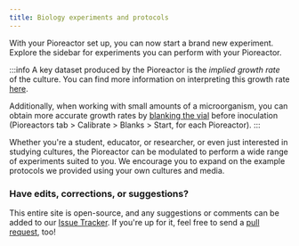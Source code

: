 ```yaml
---
title: Biology experiments and protocols
---
```


With your Pioreactor set up, you can now start a brand new experiment. Explore the sidebar for experiments you can perform with your Pioreactor.

:::info
A key dataset produced by the Pioreactor is the _implied growth rate_ of the culture. You can find more information on interpreting this growth rate [here](/user-guide/od-normal-growth-rate#growth-rate).

Additionally, when working with small amounts of a microorganism, you can obtain more accurate growth rates by [blanking the vial](/user-guide/od-normal-growth-rate#blanking) before inoculation (Pioreactors tab > Calibrate > Blanks > Start, for each Pioreactor). 
:::

Whether you're a student, educator, or researcher, or even just interested in studying cultures, the Pioreactor can be modulated to perform a wide range of experiments suited to you. We encourage you to expand on the example protocols we provided using your own cultures and media. 

### Have edits, corrections, or suggestions?

This entire site is open-source, and any suggestions or comments can be added to our [Issue Tracker](https://github.com/Pioreactor/docs.pioreactor/issues). If you're up for it, feel free to send a [pull request](https://docs.github.com/en/pull-requests/collaborating-with-pull-requests/getting-started/about-collaborative-development-models), too!


